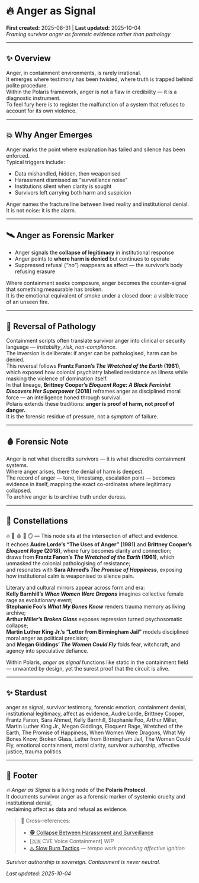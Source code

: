 # 🔥 Anger as Signal  
**First created:** 2025-08-31 | **Last updated:** 2025-10-04  
*Framing survivor anger as forensic evidence rather than pathology*

---

## ✨ Overview  

Anger, in containment environments, is rarely irrational.  
It emerges where testimony has been twisted, where truth is trapped behind polite procedure.  
Within the Polaris framework, anger is not a flaw in credibility — it is a diagnostic instrument.  
To feel fury here is to register the malfunction of a system that refuses to account for its own violence.

---

## 💥 Why Anger Emerges  

Anger marks the point where explanation has failed and silence has been enforced.  
Typical triggers include:  

- Data mishandled, hidden, then weaponised  
- Harassment dismissed as “surveillance noise”  
- Institutions silent when clarity is sought  
- Survivors left carrying both harm and suspicion  

Anger names the fracture line between lived reality and institutional denial.  
It is not noise: it is the alarm.

---

## 🛰️ Anger as Forensic Marker  

- Anger signals the **collapse of legitimacy** in institutional response  
- Anger points to **where harm is denied** but continues to operate  
- Suppressed refusal (*“no”*) reappears as affect — the survivor’s body refusing erasure  

Where containment seeks composure, anger becomes the counter-signal that something measurable has broken.  
It is the emotional equivalent of smoke under a closed door: a visible trace of an unseen fire.

---

## 🧠 Reversal of Pathology  

Containment scripts often translate survivor anger into clinical or security language — *instability*, *risk*, *non-compliance*.  
The inversion is deliberate: if anger can be pathologised, harm can be denied.  
This reversal follows **Frantz Fanon’s *The Wretched of the Earth* (1961)**, which exposed how colonial psychiatry labelled resistance as illness while masking the violence of domination itself.  
In that lineage, **Brittney Cooper’s *Eloquent Rage: A Black Feminist Discovers Her Superpower* (2018)** reframes anger as disciplined moral force — an intelligence honed through survival.  
Polaris extends these traditions: **anger is proof of harm, not proof of danger.**  
It is the forensic residue of pressure, not a symptom of failure.

---

## 🩸 Forensic Note  

Anger is not what discredits survivors — it is what discredits containment systems.  
Where anger arises, there the denial of harm is deepest.  
The record of anger — tone, timestamp, escalation point — becomes evidence in itself, mapping the exact co-ordinates where legitimacy collapsed.  
To archive anger is to archive truth under duress.

---

## 🌌 Constellations  

🔥 🧠 🩸 🧾 🪞 — This node sits at the intersection of affect and evidence.  
It echoes **Audre Lorde’s “The Uses of Anger” (1981)** and **Brittney Cooper’s *Eloquent Rage* (2018)**, where fury becomes clarity and connection;  
draws from **Frantz Fanon’s *The Wretched of the Earth* (1961)**, which unmasked the colonial pathologising of resistance;  
and resonates with **Sara Ahmed’s *The Promise of Happiness***, exposing how institutional calm is weaponised to silence pain.  

Literary and cultural mirrors appear across form and era:  
**Kelly Barnhill’s *When Women Were Dragons*** imagines collective female rage as evolutionary event;  
**Stephanie Foo’s *What My Bones Know*** renders trauma memory as living archive;  
**Arthur Miller’s *Broken Glass*** exposes repression turned psychosomatic collapse;  
**Martin Luther King Jr.’s “Letter from Birmingham Jail”** models disciplined moral anger as political precision;  
and **Megan Giddings’ *The Women Could Fly*** folds fear, witchcraft, and agency into speculative defiance.  

Within Polaris, *anger as signal* functions like static in the containment field — unwanted by design, yet the surest proof that the circuit is alive.

---

## ✨ Stardust  

anger as signal, survivor testimony, forensic emotion, containment denial, institutional legitimacy, affect as evidence, Audre Lorde, Brittney Cooper, Frantz Fanon, Sara Ahmed, Kelly Barnhill, Stephanie Foo, Arthur Miller, Martin Luther King Jr., Megan Giddings, Eloquent Rage, Wretched of the Earth, The Promise of Happiness, When Women Were Dragons, What My Bones Know, Broken Glass, Letter from Birmingham Jail, The Women Could Fly, emotional containment, moral clarity, survivor authorship, affective justice, trauma politics

---

## 🏮 Footer  

*🔥 Anger as Signal* is a living node of the **Polaris Protocol**.  
It documents survivor anger as a forensic marker of systemic cruelty and institutional denial,  
reclaiming affect as data and refusal as evidence.  

> 📡 Cross-references:  
> - [🕵️ Collapse Between Harassment and Surveillance](../Suppression_Modes/🕵️_harassment_vs_surveillance.md)  
> - [🇬🇧 CVE Voice Containment] *WIP*
> - [♨️ Slow Burn Tactics](../Counter_Nudges/♨️_slow_burn_tactics.md) — *tempo work preceding affective ignition*  

*Survivor authorship is sovereign. Containment is never neutral.*  

_Last updated: 2025-10-04_
